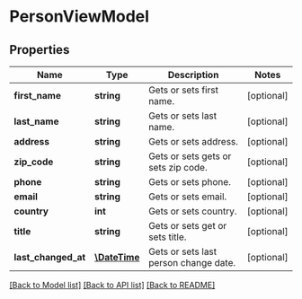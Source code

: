 # PersonViewModel

## Properties
Name | Type | Description | Notes
------------ | ------------- | ------------- | -------------
**first_name** | **string** | Gets or sets first name. | [optional] 
**last_name** | **string** | Gets or sets last name. | [optional] 
**address** | **string** | Gets or sets address. | [optional] 
**zip_code** | **string** | Gets or sets gets or sets zip code. | [optional] 
**phone** | **string** | Gets or sets phone. | [optional] 
**email** | **string** | Gets or sets email. | [optional] 
**country** | **int** | Gets or sets country. | [optional] 
**title** | **string** | Gets or sets get or sets title. | [optional] 
**last_changed_at** | [**\DateTime**](\DateTime.md) | Gets or sets last person change date. | [optional] 

[[Back to Model list]](../../README.md#documentation-for-models) [[Back to API list]](../../README.md#documentation-for-api-endpoints) [[Back to README]](../../README.md)

